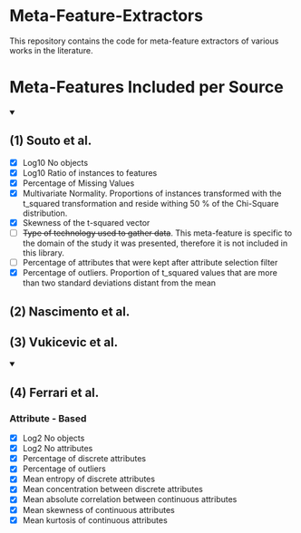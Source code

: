 # Meta-Feature-Extractors
This repository contains the code for meta-feature extractors of various works in the literature. 


<h1>Meta-Features Included per Source</h1>
<details open>
<summary><h2>(1) Souto et al.</h2></summary>

- [x] Log10 No objects
- [x] Log10 Ratio of instances to features
- [x] Percentage of Missing Values
- [x] Multivariate Normality. Proportions of instances transformed with the t_squared transformation and reside withing 
      50 % of the Chi-Square distribution. 
- [x] Skewness of the t-squared vector
- [ ] ~~Type of technology used to gather data~~. This meta-feature is specific to the domain of the study it was 
      presented, therefore it is not included in this library. 
- [ ] Percentage of attributes that were kept after attribute selection filter
- [x] Percentage of outliers. Proportion of t_squared values that are more than two standard deviations distant from the 
      mean
</details>

<h2> (2) Nascimento et al.</h2>

<h2> (3) Vukicevic et al.</h2>

<details open>
<summary><h2>(4) Ferrari et al.</h2></summary>

### Attribute - Based
- [x] Log2 No objects
- [x] Log2 No attributes
- [x] Percentage of discrete attributes
- [x] Percentage of outliers
- [x] Mean entropy of discrete attributes
- [x] Mean concentration between discrete attributes
- [x] Mean absolute correlation between continuous attributes
- [x] Mean skewness of continuous attributes
- [x] Mean kurtosis of continuous attributes

</details>

